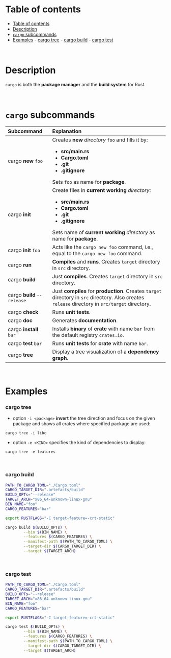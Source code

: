 # Table of contents
- [Table of contents](#table-of-contents)
- [Description](#description)
- [`cargo` subcommands](#cargo-subcommands)
- [Examples](#examples)
		- [cargo tree](#cargo-tree)
		- [cargo build](#cargo-build)
		- [cargo test](#cargo-test)

<br>

# Description
`cargo` is both the **package manager** and the **build system** for Rust.

<br>

# `cargo` subcommands
|Subcommand|Explanation|
|:---------|:----------|
|cargo **new** `foo`|Creates **new** *directory* `foo` and fills it by: **<ul><li>src/main.rs</li><li>Cargo.toml</li><li>.git</li><li>.gitignore</li></ul>** Sets `foo` as name for **package**.|
|cargo **init**|Create files in **current working** *directory*: **<ul><li>src/main.rs</li><li>Cargo.toml</li><li>.git</li><li>.gitignore</li></ul>** Sets name of **current working** *directory* as name for **package**.|
|cargo **init** `foo`|Acts like the `cargo new foo` command, i.e., equal to the `cargo new foo` command.|
|cargo **run**|**Compiles** and **runs**. Creates `target` directory in `src` directory.|
|cargo **build**|Just **compiles**. Creates `target` directory in `src` directory.|
|cargo **build** `--release`|Just **compiles** for **production**. Creates `target` directory in `src` directory. Also creates `release` directory in `src/target` directory.|
|cargo **check**|Runs **unit tests**.|
|cargo **doc**|Generates **documentation**.|
|cargo **install** `bar`|Installs **binary** of **crate** with name `bar` from the default registry `crates.io`.|
|cargo **test** `bar`|Runs **unit tests** for **crate** with name `bar`.|
|cargo **tree**|Display a tree visualization of a **dependency graph**.|

<br>

# Examples
### cargo tree
- option `-i <package>` **invert** the tree direction and focus on the given package and shows all crates where specified package are used:
```
cargo tree -i libc
```

- option `-e <KIND>` specifies the kind of dependencies to display:
```
cargo tree -e features
```

<br>

### cargo build
```bash
PATH_TO_CARGO_TOML="./Cargo.toml"
CARGO_TARGET_DIR=".artefacts/build"
BUILD_OPTs="--release"
TARGET_ARCH="x86_64-unknown-linux-gnu"
BIN_NAME="foo"
CARGO_FEATURES="bar"

export RUSTFLAGS="-C target-feature=-crt-static"

cargo build $(BUILD_OPTs) \
		--bin $(BIN_NAME) \
		--features $(CARGO_FEATURES) \
		--manifest-path $(PATH_TO_CARGO_TOML) \
		--target-dir $(CARGO_TARGET_DIR) \
		--target $(TARGET_ARCH)

```

<br>

### cargo test
```bash
PATH_TO_CARGO_TOML="./Cargo.toml"
CARGO_TARGET_DIR=".artefacts/build"
BUILD_OPTs="--release"
TARGET_ARCH="x86_64-unknown-linux-gnu"
BIN_NAME="foo"
CARGO_FEATURES="bar"

export RUSTFLAGS="-C target-feature=-crt-static"

cargo test $(BUILD_OPTs) \
		--bin $(BIN_NAME) \
		--features $(CARGO_FEATURES) \
		--manifest-path $(PATH_TO_CARGO_TOML) \
		--target-dir $(CARGO_TARGET_DIR) \
		--target $(TARGET_ARCH)


```